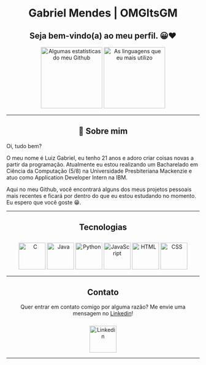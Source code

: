 <h1 align="center">Gabriel Mendes | OMGItsGM</h1>
<h2 align="center">Seja bem-vindo(a) ao meu perfil. 😀❤️</h2>

<div align="center">
  <!-- Github Stats -->
  <picture>
  <source 
    srcset="https://github-readme-stats.vercel.app/api?username=omgitsgm&show_icons=true&theme=dracula"
    media="(prefers-color-scheme: dark)"
  />
  <source
    srcset="https://github-readme-stats.vercel.app/api?username=omgitsgm&show_icons=true"
    media="(prefers-color-scheme: light), (prefers-color-scheme: no-preference)"
  />
  <img src="https://github-readme-stats.vercel.app/api?username=omgitsgm&show_icons=true" height="160px" title="Algumas estatísticas do meu Github"/>
  </picture>

  <!-- Most used Languages -->
  <picture>
    <source
      srcset="https://github-readme-stats.vercel.app/api/top-langs/?username=omgitsgm&theme=dracula&show_icons=true&layout=compact&langs_count=6"
      media="(prefers-color-scheme: dark)"
    />
    <source
      srcset="https://github-readme-stats.vercel.app/api/top-langs/?username=omgitsgm&theme=default&show_icons=true&layout=compact&langs_count=6"
      media="(prefers-color-scheme: light), (prefers-color-scheme: no-preference)"
    />
    <img src="https://github-readme-stats.vercel.app/api/top-langs/?username=omgitsgm&show_icons=true&layout=compact&langs_count=6" height="160px" title="As linguagens que eu mais utilizo"/>
  </picture>
</div>

<hr>
  
<h2 align="center">💬 Sobre mim</h2>
<p>Oi, tudo bem?</p> 
<p>O meu nome é Luiz Gabriel, eu tenho 21 anos e adoro criar coisas novas a partir da programação. Atualmente eu estou realizando um Bacharelado em Ciência da Computação (5/8) na Universidade Presbiteriana Mackenzie e atuo como Application Developer Intern na IBM.</p>
<p>Aqui no meu Github, você encontrará alguns dos meus projetos pessoais mais recentes e ficará por dentro do que eu estou estudando no momento. Eu espero que você goste 😁.</p>

<hr>

<h2 align="Center">Tecnologias</h2>
<!-- <h3 align="center">Linguagens</h3> -->
<div align="center" style="padding-top:10px">
  <img src="https://cdn-icons-png.flaticon.com/512/3665/3665923.png" height="70px" title="C">
  <!-- <img src="https://cdn-icons-png.flaticon.com/512/6132/6132222.png" height="70px" title="C++"> -->
  <img src="https://cdn-icons-png.flaticon.com/512/5968/5968282.png" height="70px" title="Java">
  <img src="https://cdn-icons-png.flaticon.com/512/3098/3098090.png" height="70px" title="Python">
  <img src="https://cdn-icons-png.flaticon.com/512/5968/5968292.png" height="70px" title="JavaScript">
  <!-- <img src="https://cdn-icons-png.flaticon.com/512/5968/5968381.png" height="70px" title="TypeScript"> -->
  <img src="https://cdn-icons-png.flaticon.com/512/1051/1051277.png" height="70px" title="HTML">
  <img src="https://cdn-icons-png.flaticon.com/512/732/732190.png" height="70px" title="CSS">
</div>

<hr>

<div align="center">
  <h2>Contato</h2>
  <p>Quer entrar em contato comigo por alguma razão? Me envie uma mensagem no <a href="https://www.linkedin.com/in/luiz-gabriel-profirio-mendes-ab9583194">Linkedin</a>!
  <div style="padding-top:10px">
    <a href="https://www.linkedin.com/in/luiz-gabriel-profirio-mendes-ab9583194/"><img src="https://cdn-icons-png.flaticon.com/512/3536/3536505.png" height="70px" title="Linkedin"></a>
  </div>
</div>
<hr>
